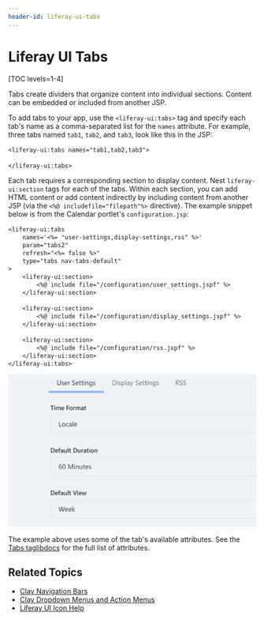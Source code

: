 ```yaml
---
header-id: liferay-ui-tabs
---
```


# Liferay UI Tabs

[TOC levels=1-4]

Tabs create dividers that organize content into individual sections. Content can 
be embedded or included from another JSP. 

To add tabs to your app, use the `<liferay-ui:tabs>` tag and specify each tab's 
name as a comma-separated list for the `names` attribute. For example, three 
tabs named `tab1`, `tab2`, and `tab3`, look like this in the JSP:

```markup
<liferay-ui:tabs names="tab1,tab2,tab3">

</liferay-ui:tabs>
```

Each tab requires a corresponding section to display content. Nest 
`liferay-ui:section` tags for each of the tabs. Within each section, you can add 
HTML content or add content indirectly by including content from another JSP 
(via the `<%@ includefile="filepath"%>` directive). The example snippet below is 
from the Calendar portlet's `configuration.jsp`:

```markup
<liferay-ui:tabs
    names='<%= "user-settings,display-settings,rss" %>'
    param="tabs2"
    refresh="<%= false %>"
    type="tabs nav-tabs-default"
>
    <liferay-ui:section>
        <%@ include file="/configuration/user_settings.jspf" %>
    </liferay-ui:section>

    <liferay-ui:section>
        <%@ include file="/configuration/display_settings.jspf" %>
    </liferay-ui:section>

    <liferay-ui:section>
        <%@ include file="/configuration/rss.jspf" %>
    </liferay-ui:section>
</liferay-ui:tabs>
```

![Figure 1: Tabs are a useful way to organize configuration options into individual sections within the same UI.](../../../../images/liferay-ui-taglib-tabs.png)

The example above uses some of the tab's available attributes. See the 
[Tabs taglibdocs](@platform-ref@/7.2-latest/taglibs/util-taglib/liferay-ui/tabs.html) 
for the full list of attributes. 

## Related Topics

- [Clay Navigation Bars](/docs/7-2/reference/-/knowledge_base/r/clay-navigation-bars)
- [Clay Dropdown Menus and Action Menus](/docs/7-2/reference/-/knowledge_base/r/clay-dropdown-menus-and-action-menus)
- [Liferay UI Icon Help](/docs/7-2/reference/-/knowledge_base/r/liferay-ui-icon-help)
